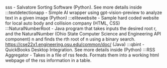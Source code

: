 sss - Salvatore Sorting Software (Python). See more details inside
:::textdetectionapp - Simple AI wrapper using gpt-vision-preview to analyze text in a given image (Python)
:::elitewebsite - Sample hard coded website for local auto body and collision company (HTML, CSS)
:::NaturalNumberRoot - Java program that takes inputs the desired root r, and the NaturalNumber (Ohio State Computer Science and Engineering API component) n and finds the rth root of n using a binary search. https://cse22x1.engineering.osu.edu/common/doc/ (Java)
:::qbint - QuickBooks Desktop Integration. See more details inside (Python)
:::RSS Aggregator - Takes in a file of rss feeds. Formats them into a working html webpage of the rss information in a table.
